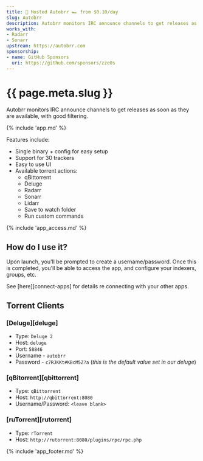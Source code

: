 ```yaml
---
title: 🧝 Hosted Autobrr 🏎️ from $0.10/day
slug: Autobrr
description: Autobrr monitors IRC announce channels to get releases as soon as they are available, with good filtering
works_with:
- Radarr
- Sonarr
upstream: https://autobrr.com
sponsorship: 
- name: GitHub Sponsors
  uri: https://github.com/sponsors/zze0s
---
```


# {{ page.meta.slug }}

Autobrr monitors IRC announce channels to get releases as soon as they are available, with good filtering.

{% include 'app.md' %}

Features include:

- Single binary + config for easy setup
- Support for 30 trackers
- Easy to use UI
- Available torrent actions:
  - qBittorrent
  - Deluge
  - Radarr
  - Sonarr
  - Lidarr
  - Save to watch folder
  - Run custom commands

{% include 'app_access.md' %}

## How do I use it?

Upon launch, you'll be prompted to create a username/password. Once this is completed, you'll be able to access the app, and configure your indexers, groups, etc.

See [here][connect-apps] for details re connecting with your other apps.

## Torrent Clients

### [Deluge][deluge]

* Type: `Deluge 2`
* Host: `deluge`
* Port: `58846`
* Username - `autobrr` 
* Password - `c7RJKKt#KBcM5Z?a` (*this is the default value set in our deluge*)

### [qBitorrent][qbittorrent]

* Type: `qBittorrent`
* Host: `http://qbittorrent:8080` 
* Username/Password: `<leave blank>`

### [ruTorrent][rutorrent]

* Type: `rTorrent`
* Host: `http://rutorrent:8080/plugins/rpc/rpc.php`

{% include 'app_footer.md' %}
